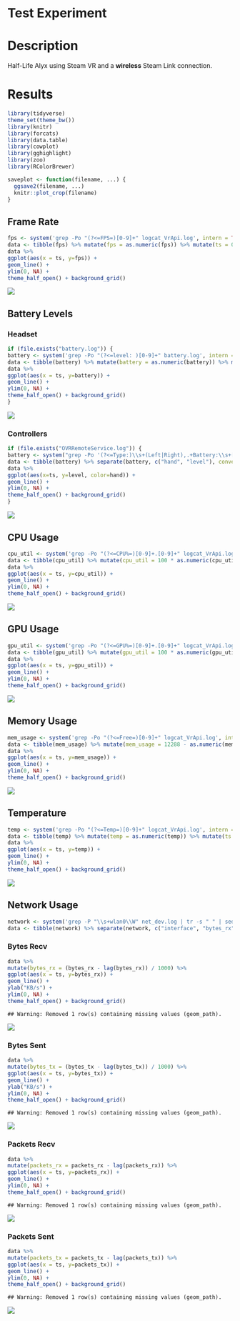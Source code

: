 Test Experiment
================

# Description

Half-Life Alyx using Steam VR and a **wireless** Steam Link connection.

# Results

``` r
library(tidyverse)
theme_set(theme_bw())
library(knitr)
library(forcats)
library(data.table)
library(cowplot)
library(gghighlight)
library(zoo)
library(RColorBrewer)

saveplot <- function(filename, ...) {
  ggsave2(filename, ...)
  knitr::plot_crop(filename)
}
```

## Frame Rate

``` r
fps <- system('grep -Po "(?<=FPS=)[0-9]+" logcat_VrApi.log', intern = TRUE)
data <- tibble(fps) %>% mutate(fps = as.numeric(fps)) %>% mutate(ts = 0:(n()-1)) %>% select(ts, everything())
data %>%
ggplot(aes(x = ts, y=fps)) +
geom_line() +
ylim(0, NA) +
theme_half_open() + background_grid()
```

![](README_files/figure-gfm/frame_rate-1.svg)<!-- -->

## Battery Levels

### Headset

``` r
if (file.exists("battery.log")) {
battery <- system('grep -Po "(?<=level: )[0-9]+" battery.log', intern = TRUE)
data <- tibble(battery) %>% mutate(battery = as.numeric(battery)) %>% mutate(ts = 0:(n()-1)) %>% select(ts, everything())
data %>%
ggplot(aes(x = ts, y=battery)) +
geom_line() +
ylim(0, NA) +
theme_half_open() + background_grid()
}
```

![](README_files/figure-gfm/battery_headset-1.svg)<!-- -->

### Controllers

``` r
if (file.exists("OVRRemoteService.log")) {
battery <- system("grep -Po '(?<=Type:)\\s+(Left|Right),.+Battery:\\s+[0-9]+(?=%)' OVRRemoteService.log | tr -s ' ' | sed -e \'s/^[[:space:]]*//\' -e \'s/\\n[[:space:]]*//\' | cut -d' ' -f 1,5", intern=TRUE)
data <- tibble(battery) %>% separate(battery, c("hand", "level"), convert = TRUE) %>% group_by(hand) %>% mutate(ts = 0:(n()-1)) %>% select(ts, everything())
data %>%
ggplot(aes(x=ts, y=level, color=hand)) +
geom_line() +
ylim(0, NA) +
theme_half_open() + background_grid()
}
```

![](README_files/figure-gfm/battery_controllers-1.svg)<!-- -->

## CPU Usage

``` r
cpu_util <- system('grep -Po "(?<=CPU%=)[0-9]+.[0-9]+" logcat_VrApi.log', intern = TRUE)
data <- tibble(cpu_util) %>% mutate(cpu_util = 100 * as.numeric(cpu_util)) %>% mutate(ts = 0:(n()-1)) %>% select(ts, everything())
data %>%
ggplot(aes(x = ts, y=cpu_util)) +
geom_line() +
ylim(0, NA) +
theme_half_open() + background_grid()
```

![](README_files/figure-gfm/cpu_usage-1.svg)<!-- -->

## GPU Usage

``` r
gpu_util <- system('grep -Po "(?<=GPU%=)[0-9]+.[0-9]+" logcat_VrApi.log', intern = TRUE)
data <- tibble(gpu_util) %>% mutate(gpu_util = 100 * as.numeric(gpu_util)) %>% mutate(ts = 0:(n()-1)) %>% select(ts, everything())
data %>%
ggplot(aes(x = ts, y=gpu_util)) +
geom_line() +
ylim(0, NA) +
theme_half_open() + background_grid()
```

![](README_files/figure-gfm/gpu_usage-1.svg)<!-- -->

## Memory Usage

``` r
mem_usage <- system('grep -Po "(?<=Free=)[0-9]+" logcat_VrApi.log', intern = TRUE)
data <- tibble(mem_usage) %>% mutate(mem_usage = 12288 - as.numeric(mem_usage)) %>% mutate(ts = 0:(n()-1)) %>% select(ts, everything())
data %>%
ggplot(aes(x = ts, y=mem_usage)) +
geom_line() +
ylim(0, NA) +
theme_half_open() + background_grid()
```

![](README_files/figure-gfm/memory_usage-1.svg)<!-- -->

## Temperature

``` r
temp <- system('grep -Po "(?<=Temp=)[0-9]+" logcat_VrApi.log', intern = TRUE)
data <- tibble(temp) %>% mutate(temp = as.numeric(temp)) %>% mutate(ts = 0:(n()-1)) %>% select(ts, everything())
data %>%
ggplot(aes(x = ts, y=temp)) +
geom_line() +
ylim(0, NA) +
theme_half_open() + background_grid()
```

![](README_files/figure-gfm/temperature-1.svg)<!-- -->

## Network Usage

``` r
network <- system('grep -P "\\s+wlan0\\W" net_dev.log | tr -s " " | sed -e \'s/^[[:space:]]*//\' -e \'s/\\n[[:space:]]*//\'', intern = TRUE)
data <- tibble(network) %>% separate(network, c("interface", "bytes_rx", "packets_rx", "errs_rx", "drop_rx", "fifo_rx", "frame_rx", "compressed_rx", "multicast_rx", "bytes_tx", "packets_tx", "errs_tx", "drop_tx", "fifo_tx", "colls_tx", "carrier_tx", "compressed_tx"), sep = " ", convert = TRUE) %>% mutate(ts = 0:(n()-1))
```

### Bytes Recv

<!-- Inter-|   Receive                                                |  Transmit -->

<!-- face |bytes    packets errs drop fifo frame compressed multicast|bytes    packets errs drop fifo colls carrier compressed -->

``` r
data %>%
mutate(bytes_rx = (bytes_rx - lag(bytes_rx)) / 1000) %>%
ggplot(aes(x = ts, y=bytes_rx)) +
geom_line() +
ylab("KB/s") +
ylim(0, NA) +
theme_half_open() + background_grid()
```

    ## Warning: Removed 1 row(s) containing missing values (geom_path).

![](README_files/figure-gfm/bytes_recv-1.svg)<!-- -->

### Bytes Sent

``` r
data %>%
mutate(bytes_tx = (bytes_tx - lag(bytes_tx)) / 1000) %>%
ggplot(aes(x = ts, y=bytes_tx)) +
geom_line() +
ylab("KB/s") +
ylim(0, NA) +
theme_half_open() + background_grid()
```

    ## Warning: Removed 1 row(s) containing missing values (geom_path).

![](README_files/figure-gfm/bytes_sent-1.svg)<!-- -->

### Packets Recv

``` r
data %>%
mutate(packets_rx = packets_rx - lag(packets_rx)) %>%
ggplot(aes(x = ts, y=packets_rx)) +
geom_line() +
ylim(0, NA) +
theme_half_open() + background_grid()
```

    ## Warning: Removed 1 row(s) containing missing values (geom_path).

![](README_files/figure-gfm/packets_recv-1.svg)<!-- -->

### Packets Sent

``` r
data %>%
mutate(packets_tx = packets_tx - lag(packets_tx)) %>%
ggplot(aes(x = ts, y=packets_tx)) +
geom_line() +
ylim(0, NA) +
theme_half_open() + background_grid()
```

    ## Warning: Removed 1 row(s) containing missing values (geom_path).

![](README_files/figure-gfm/packets_sent-1.svg)<!-- -->
